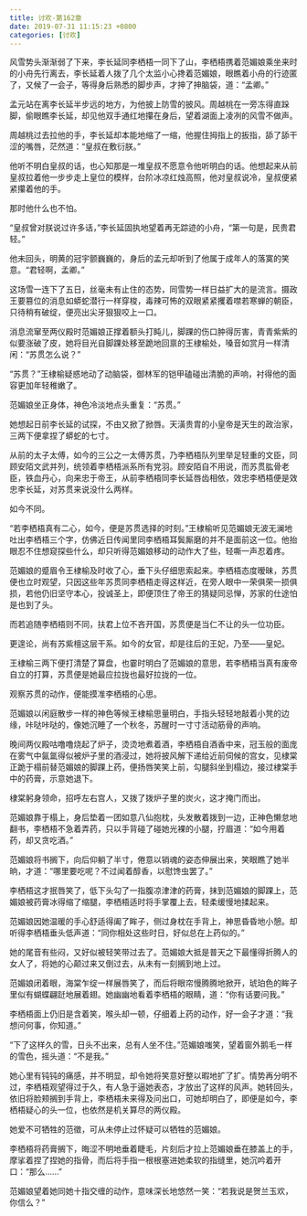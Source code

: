 ```yaml
---
title: 讨欢-第162章
date: 2019-07-31 11:15:23 +0800
categories: [讨欢]
---
```


风雪势头渐渐弱了下来，李长延同李栖梧一同下了山，李栖梧携着范媚娘乘坐来时的小舟先行离去，李长延着人拨了几个太监小心搀着范媚娘，眼瞧着小舟的行迹匿了，又候了一会子，等得身后熟悉的脚步声，才抻了抻脑袋，道：“孟卿。”

孟元站在离李长延半步远的地方，为他披上防雪的披风。周越桃在一旁冻得直跺脚，偷眼瞧李长延，却见他双手通红地攥在身后，望着湖面上凌冽的风雪不做声。

周越桃过去拉他的手，李长延却本能地缩了一缩，他握住拇指上的扳指，舔了舔干涩的嘴唇，茫然道：“皇叔在敷衍朕。”

他听不明白皇叔的话，也心知那是一堆皇叔不愿意令他听明白的话。他想起来从前皇叔拉着他一步步走上皇位的模样，台阶冰凉红烛高照，他对皇叔说冷，皇叔便紧紧攥着他的手。

那时他什么也不怕。

“皇叔曾对朕说过许多话，”李长延固执地望着再无踪迹的小舟，“第一句是，民贵君轻。”

他未回头，明黄的冠宇颤巍巍的，身后的孟元却听到了他属于成年人的落寞的笑意。“君轻啊，孟卿。”

这场雪一连下了五日，丝毫未有止住的态势，同雪势一样日益扩大的是流言。摄政王要篡位的消息如蟒蛇潜行一样穿梭，毒辣可怖的双眼紧紧攫着噤若寒蝉的朝臣，只待稍有破绽，便亮出尖牙狠狠咬上一口。

消息流窜至两仪殿时范媚娘正撑着额头打盹儿，脚踝的伤口肿得厉害，青青紫紫的似要涨破了皮，她将目光自脚踝处移至跪地回禀的王棣榆处，嗓音如赏月一样清闲：“苏贯怎么说？”

“苏贯？”王棣榆疑惑地动了动脑袋，御林军的铠甲磕碰出清脆的声响，衬得他的面容更加年轻稚嫩了。

范媚娘坐正身体，神色冷淡地点头重复：“苏贯。”

她想起日前李长延的试探，不由又掀了掀唇。天潢贵胄的小皇帝是天生的政治家，三两下便拿捏了蟒蛇的七寸。

从前的太子太傅，如今的三公之一太傅苏贯，乃李栖梧队列里举足轻重的文臣，同顾安陌文武并列，统领着李栖梧派系所有党羽。顾安陌自不用说，而苏贯肱骨老臣，铁血丹心，向来忠于帝王，从前李栖梧同李长延唇齿相依，效忠李栖梧便是效忠李长延，对苏贯来说没什么两样。

如今不同。

“若李栖梧真有二心，如今，便是苏贯选择的时刻。”王棣榆听见范媚娘无波无澜地吐出李栖梧三个字，仿佛近日传闻里同李栖梧耳鬓厮磨的并不是面前这一位。他抬眼忍不住想窥探些什么，却只听得范媚娘移动的动作大了些，轻嘶一声忍着疼。

范媚娘的蹙眉令王棣榆及时收了心，垂下头仔细思索起来。李栖梧态度暧昧，苏贯便也立时观望，只因这些年苏贯同李栖梧走得这样近，在旁人眼中一荣俱荣一损俱损，若他仍旧坚守本心，投诚圣上，即便顶住了帝王的猜疑同忌惮，苏家的仕途怕是也到了头。

而若追随李栖梧则不同，扶君上位不吝开国，苏贯便是当仁不让的头一位功臣。

更遑论，尚有苏紫檀这层干系。如今的女官，却是往后的王妃，乃至——皇妃。

王棣榆三两下便打清楚了算盘，也霎时明白了范媚娘的意思，若李栖梧当真有废帝自立的打算，苏贯便是她最应拉拢也最好拉拢的一位。

观察苏贯的动作，便能摸准李栖梧的心思。

范媚娘以闲庭散步一样的神色等候王棣榆思量明白，手指头轻轻地敲着小凳的边缘，咔哒咔哒的，像她沉睡了一个秋冬，苏醒时一寸寸活动筋骨的声响。

晚间两仪殿咕噜噜烧起了炉子，烫烫地煮着酒，李栖梧自酒香中来，冠玉般的面庞在雾气中氤氲得似被炉子里的酒浸过，她将披风解下递给近前伺候的宫女，见棣棠正跪于榻前替范媚娘的脚踝上药，便扬唇笑笑上前，勾腿斜坐到榻边，接过棣棠手中的药膏，示意她退下。

棣棠躬身领命，招呼左右宫人，又拨了拨炉子里的炭火，这才掩门而出。

范媚娘靠于榻上，身后垫着一团如意八仙抱枕，头发散着拨到一边，正神色懒怠地翻书，李栖梧不急着弄药，只以手背碰了碰她光裸的小腿，拧眉道：“如今用着药，却又贪吃酒。”

范媚娘将书搁下，向后仰躺了半寸，倦意以销魂的姿态伸展出来，笑眼瞧了她半晌，才道：“哪里要吃呢？不过闻着醇香，以慰馋虫罢了。”

李栖梧这才抿唇笑了，低下头勾了一指腹凉津津的药膏，抹到范媚娘的脚踝上，范媚娘被药膏冰得缩了缩腿，李栖梧适时将手掌覆上去，轻柔缓慢地揉起来。

范媚娘因她温暖的手心舒适得阖了眸子，侧过身枕在手背上，神思昏昏地小憩。却听得李栖梧垂头低声道：“同你相处这些时日，好似总在上药似的。”

她的尾音有些闷，又好似被轻笑带过去了。范媚娘大抵是普天之下最懂得折腾人的女人了，将她的心颠过来又倒过去，从未有一刻搁到地上过。

范媚娘闭着眼，海棠乍绽一样展唇笑了，而后将眼帘慢腾腾地掀开，琥珀色的眸子里似有蝴蝶翩跹地展着翅。她幽幽地看着李栖梧的眼睛，道：“你有话要问我。”

李栖梧面上仍旧是含着笑，喉头却一顿，仔细着上药的动作，好一会子才道：“我想问何事，你知道。”

“下了这样久的雪，日头不出来，总有人坐不住。”范媚娘嗤笑，望着窗外鹅毛一样的雪色，摇头道：“不是我。”

她心里有钝钝的痛感，并不明显，却令她将笑意好整以暇地扩了扩。情势再分明不过，李栖梧观望得过于久，有人急于逼她表态，才放出了这样的风声。她转回头，依旧将脸颊搁到手背上，李栖梧未来得及问出口，可她却明白了，即便是如今，李栖梧疑心的头一位，也依然是机关算尽的两仪殿。

她爱不可牺牲的范徵，可从未停止过怀疑可以牺牲的范媚娘。

李栖梧将药膏搁下，晦涩不明地垂着睫毛，片刻后才拉上范媚娘垂在膝盖上的手，摩挲着捏了捏她的指骨，而后将手指一根根塞进她柔软的指缝里，她沉吟着开口：“那么……”

范媚娘望着她同她十指交缠的动作，意味深长地悠然一笑：“若我说是贺兰玉欢，你信么？”

